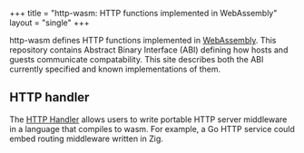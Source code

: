 +++
title = "http-wasm: HTTP functions implemented in WebAssembly"
layout = "single"
+++

http-wasm defines HTTP functions implemented in [WebAssembly][1]. This
repository contains Abstract Binary Interface (ABI) defining how hosts and
guests communicate compatability. This site describes both the ABI currently
specified and known implementations of them.

## HTTP handler

The [HTTP Handler](http-handler) allows users to write portable HTTP server
middleware in a language that compiles to wasm. For example, a Go HTTP service
could embed routing middleware written in Zig.

[1]: https://webassembly.org/
